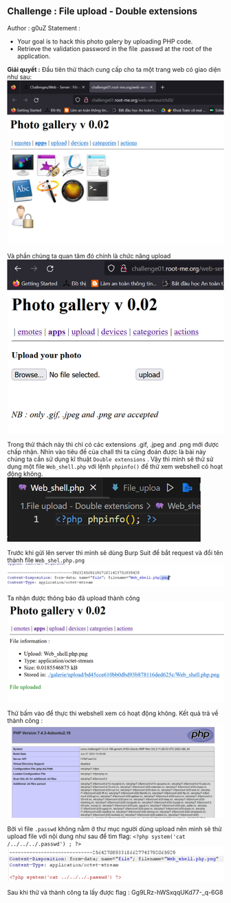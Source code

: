 ## Challenge : File upload - Double extensions 
Author : g0uZ
Statement :
- Your goal is to hack this photo galery by uploading PHP code.
- Retrieve the validation password in the file .passwd at the root of the application.

**Giải quyết :**
Đầu tiên thử thách cung cấp cho ta một trang web có giao diện như sau:
![Alt text](image.png)

Và phần chúng ta quan tâm đó chính là chức năng upload
![Alt text](image-2.png)

Trong thử thách này thì chỉ có các extensions .gif, .jpeg and .png mới được chấp nhận.
Nhìn vào tiêu đề của chall thì ta cũng đoán được là bài này chúng ta cần sử dụng kĩ thuật `Double extensions` . Vậy thì mình sẽ thử sử dụng một file `Web_shell.php` với lệnh `phpinfo()` để thử xem webshell có hoạt động không.
![Alt text](image-5.png)

Trước khi gửi lên server thì mình sẽ dùng Burp Suit để bắt request và đổi tên thành file `Web_shel.php.png`
![Alt text](image-6.png)

Ta nhận được thông báo đã upload thành công 
![Alt text](image-7.png)

Thử bấm vào để thực thi webshell xem có hoạt động không. Kết quả trả về thành công :
![Alt text](image-8.png)

Bởi vì file `.passwd` không nằm ở thư mục người dùng upload nên mình sẽ thử upload file với nội dung như sau để tìm flag: `<?php system('cat /../../../.passwd') ; ?>`
![Alt text](image-10.png)

Sau khi thử và thành công ta lấy được flag : Gg9LRz-hWSxqqUKd77-_q-6G8 